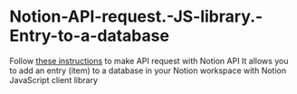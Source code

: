 # Notion-API-request.-JS-library.-Entry-to-a-database 
Follow <a href="https://developers.notion.com/docs/getting-started">these instructions</a> to make API request with Notion API 
It allows you to add an entry (item) to a database in your Notion workspace with Notion JavaScript client library
